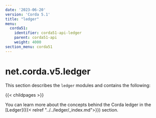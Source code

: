 ```yaml
---
date: '2023-06-20'
version: 'Corda 5.1'
title: "ledger"
menu:
  corda51:
    identifier: corda51-api-ledger
    parent: corda51-api
    weight: 4000
section_menu: corda51
---
```

# net.corda.v5.ledger

This section describes the `ledger` modules and contains the following:

{{< childpages >}}

You can learn more about the concepts behind the Corda ledger in the [Ledger]({{< relref "../../ledger/_index.md">}}) section.
